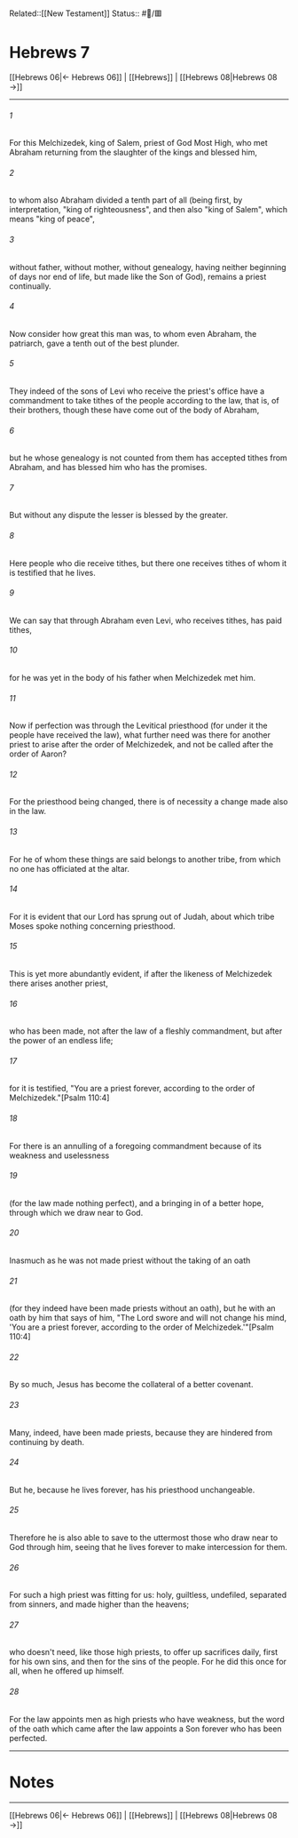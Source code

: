 Related::[[New Testament]]
Status:: #📖/🟥
# Hebrews 7

[[Hebrews 06|← Hebrews 06]] | [[Hebrews]] | [[Hebrews 08|Hebrews 08 →]]
***



###### 1 
For this Melchizedek, king of Salem, priest of God Most High, who met Abraham returning from the slaughter of the kings and blessed him, 

###### 2 
to whom also Abraham divided a tenth part of all (being first, by interpretation, "king of righteousness", and then also "king of Salem", which means "king of peace", 

###### 3 
without father, without mother, without genealogy, having neither beginning of days nor end of life, but made like the Son of God), remains a priest continually. 

###### 4 
Now consider how great this man was, to whom even Abraham, the patriarch, gave a tenth out of the best plunder. 

###### 5 
They indeed of the sons of Levi who receive the priest's office have a commandment to take tithes of the people according to the law, that is, of their brothers, though these have come out of the body of Abraham, 

###### 6 
but he whose genealogy is not counted from them has accepted tithes from Abraham, and has blessed him who has the promises. 

###### 7 
But without any dispute the lesser is blessed by the greater. 

###### 8 
Here people who die receive tithes, but there one receives tithes of whom it is testified that he lives. 

###### 9 
We can say that through Abraham even Levi, who receives tithes, has paid tithes, 

###### 10 
for he was yet in the body of his father when Melchizedek met him. 

###### 11 
Now if perfection was through the Levitical priesthood (for under it the people have received the law), what further need was there for another priest to arise after the order of Melchizedek, and not be called after the order of Aaron? 

###### 12 
For the priesthood being changed, there is of necessity a change made also in the law. 

###### 13 
For he of whom these things are said belongs to another tribe, from which no one has officiated at the altar. 

###### 14 
For it is evident that our Lord has sprung out of Judah, about which tribe Moses spoke nothing concerning priesthood. 

###### 15 
This is yet more abundantly evident, if after the likeness of Melchizedek there arises another priest, 

###### 16 
who has been made, not after the law of a fleshly commandment, but after the power of an endless life; 

###### 17 
for it is testified, "You are a priest forever, according to the order of Melchizedek."<crossref intro="7:17">[Psalm 110:4]</crossref> 

###### 18 
For there is an annulling of a foregoing commandment because of its weakness and uselessness 

###### 19 
(for the law made nothing perfect), and a bringing in of a better hope, through which we draw near to God. 

###### 20 
Inasmuch as he was not made priest without the taking of an oath 

###### 21 
(for they indeed have been made priests without an oath), but he with an oath by him that says of him, "The Lord swore and will not change his mind, 'You are a priest forever, according to the order of Melchizedek.'"<crossref intro="7:21">[Psalm 110:4]</crossref> 

###### 22 
By so much, Jesus has become the collateral of a better covenant. 

###### 23 
Many, indeed, have been made priests, because they are hindered from continuing by death. 

###### 24 
But he, because he lives forever, has his priesthood unchangeable. 

###### 25 
Therefore he is also able to save to the uttermost those who draw near to God through him, seeing that he lives forever to make intercession for them. 

###### 26 
For such a high priest was fitting for us: holy, guiltless, undefiled, separated from sinners, and made higher than the heavens; 

###### 27 
who doesn't need, like those high priests, to offer up sacrifices daily, first for his own sins, and then for the sins of the people. For he did this once for all, when he offered up himself. 

###### 28 
For the law appoints men as high priests who have weakness, but the word of the oath which came after the law appoints a Son forever who has been perfected.

---
# Notes


***
[[Hebrews 06|← Hebrews 06]] | [[Hebrews]] | [[Hebrews 08|Hebrews 08 →]]
